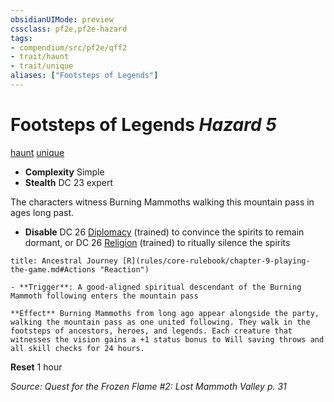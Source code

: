 ```yaml
---
obsidianUIMode: preview
cssclass: pf2e,pf2e-hazard
tags:
- compendium/src/pf2e/qff2
- trait/haunt
- trait/unique
aliases: ["Footsteps of Legends"]
---
```

# Footsteps of Legends *Hazard 5*  
[haunt](rules/traits/haunt.md "Haunt Hazard Trait")  [unique](rules/traits/unique.md "Unique Rarity Trait")  

- **Complexity** Simple
- **Stealth** DC 23 expert  

The characters witness Burning Mammoths walking this mountain pass in ages long past.

- **Disable** DC 26 [Diplomacy](compendium/skills.md#Diplomacy) (trained) to convince the spirits to remain dormant, or DC 26 [Religion](compendium/skills.md#Religion) (trained) to ritually silence the spirits  
     
```ad-embed-ability
title: Ancestral Journey [R](rules/core-rulebook/chapter-9-playing-the-game.md#Actions "Reaction")

- **Trigger**: A good-aligned spiritual descendant of the Burning Mammoth following enters the mountain pass

**Effect** Burning Mammoths from long ago appear alongside the party, walking the mountain pass as one united following. They walk in the footsteps of ancestors, heroes, and legends. Each creature that witnesses the vision gains a +1 status bonus to Will saving throws and all skill checks for 24 hours.
```

**Reset** 1 hour  

*Source: Quest for the Frozen Flame #2: Lost Mammoth Valley p. 31*